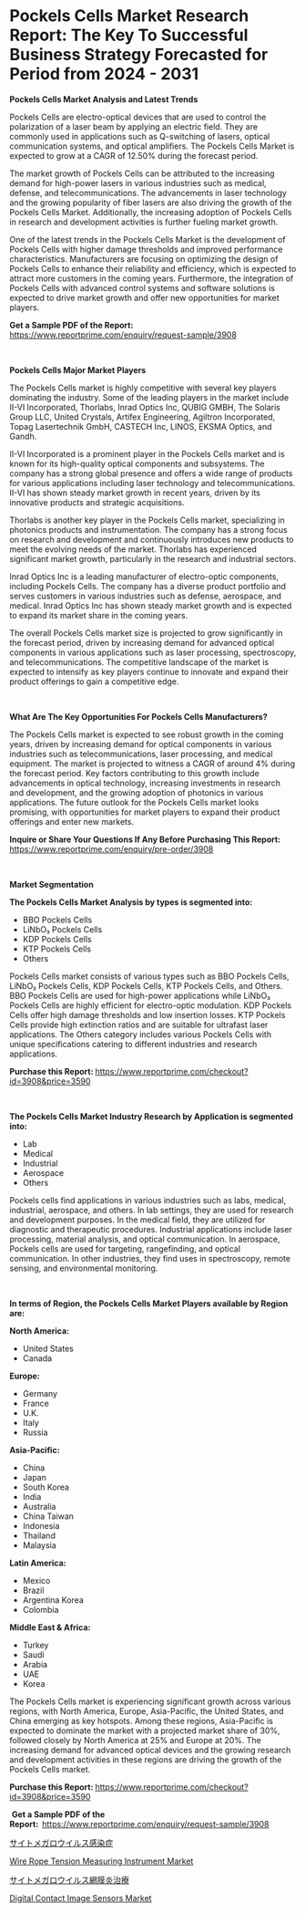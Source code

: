 <p><h1>Pockels Cells Market Research Report: The Key To Successful Business Strategy Forecasted for Period from 2024 - 2031</h1></p><p><strong>Pockels Cells Market Analysis and Latest Trends</strong></p>
<p><p>Pockels Cells are electro-optical devices that are used to control the polarization of a laser beam by applying an electric field. They are commonly used in applications such as Q-switching of lasers, optical communication systems, and optical amplifiers. The Pockels Cells Market is expected to grow at a CAGR of 12.50% during the forecast period.</p><p>The market growth of Pockels Cells can be attributed to the increasing demand for high-power lasers in various industries such as medical, defense, and telecommunications. The advancements in laser technology and the growing popularity of fiber lasers are also driving the growth of the Pockels Cells Market. Additionally, the increasing adoption of Pockels Cells in research and development activities is further fueling market growth.</p><p>One of the latest trends in the Pockels Cells Market is the development of Pockels Cells with higher damage thresholds and improved performance characteristics. Manufacturers are focusing on optimizing the design of Pockels Cells to enhance their reliability and efficiency, which is expected to attract more customers in the coming years. Furthermore, the integration of Pockels Cells with advanced control systems and software solutions is expected to drive market growth and offer new opportunities for market players.</p></p>
<p><strong>Get a Sample PDF of the Report:&nbsp;</strong> <a href="https://www.reportprime.com/enquiry/request-sample/3908">https://www.reportprime.com/enquiry/request-sample/3908</a></p>
<p>&nbsp;</p>
<p><strong>Pockels Cells Major Market Players</strong></p>
<p><p>The Pockels Cells market is highly competitive with several key players dominating the industry. Some of the leading players in the market include II-VI Incorporated, Thorlabs, Inrad Optics Inc, QUBIG GMBH, The Solaris Group LLC, United Crystals, Artifex Engineering, Agiltron Incorporated, Topag Lasertechnik GmbH, CASTECH Inc, LINOS, EKSMA Optics, and Gandh.</p><p>II-VI Incorporated is a prominent player in the Pockels Cells market and is known for its high-quality optical components and subsystems. The company has a strong global presence and offers a wide range of products for various applications including laser technology and telecommunications. II-VI has shown steady market growth in recent years, driven by its innovative products and strategic acquisitions.</p><p>Thorlabs is another key player in the Pockels Cells market, specializing in photonics products and instrumentation. The company has a strong focus on research and development and continuously introduces new products to meet the evolving needs of the market. Thorlabs has experienced significant market growth, particularly in the research and industrial sectors.</p><p>Inrad Optics Inc is a leading manufacturer of electro-optic components, including Pockels Cells. The company has a diverse product portfolio and serves customers in various industries such as defense, aerospace, and medical. Inrad Optics Inc has shown steady market growth and is expected to expand its market share in the coming years.</p><p>The overall Pockels Cells market size is projected to grow significantly in the forecast period, driven by increasing demand for advanced optical components in various applications such as laser processing, spectroscopy, and telecommunications. The competitive landscape of the market is expected to intensify as key players continue to innovate and expand their product offerings to gain a competitive edge.</p></p>
<p>&nbsp;</p>
<p><strong>What Are The Key Opportunities For Pockels Cells Manufacturers?</strong></p>
<p><p>The Pockels Cells market is expected to see robust growth in the coming years, driven by increasing demand for optical components in various industries such as telecommunications, laser processing, and medical equipment. The market is projected to witness a CAGR of around 4% during the forecast period. Key factors contributing to this growth include advancements in optical technology, increasing investments in research and development, and the growing adoption of photonics in various applications. The future outlook for the Pockels Cells market looks promising, with opportunities for market players to expand their product offerings and enter new markets.</p></p>
<p><strong>Inquire or Share Your Questions If Any Before Purchasing This Report:</strong> <a href="https://www.reportprime.com/enquiry/pre-order/3908">https://www.reportprime.com/enquiry/pre-order/3908</a></p>
<p>&nbsp;</p>
<p><strong>Market Segmentation</strong></p>
<p><strong>The Pockels Cells Market Analysis by types is segmented into:</strong></p>
<p><ul><li>BBO Pockels Cells</li><li>LiNbO₃ Pockels Cells</li><li>KDP Pockels Cells</li><li>KTP Pockels Cells</li><li>Others</li></ul></p>
<p><p>Pockels Cells market consists of various types such as BBO Pockels Cells, LiNbO₃ Pockels Cells, KDP Pockels Cells, KTP Pockels Cells, and Others. BBO Pockels Cells are used for high-power applications while LiNbO₃ Pockels Cells are highly efficient for electro-optic modulation. KDP Pockels Cells offer high damage thresholds and low insertion losses. KTP Pockels Cells provide high extinction ratios and are suitable for ultrafast laser applications. The Others category includes various Pockels Cells with unique specifications catering to different industries and research applications.</p></p>
<p><strong>Purchase this Report:&nbsp;</strong><a href="https://www.reportprime.com/checkout?id=3908&price=3590">https://www.reportprime.com/checkout?id=3908&price=3590</a></p>
<p>&nbsp;</p>
<p><strong>The Pockels Cells Market Industry Research by Application is segmented into:</strong></p>
<p><ul><li>Lab</li><li>Medical</li><li>Industrial</li><li>Aerospace</li><li>Others</li></ul></p>
<p><p>Pockels cells find applications in various industries such as labs, medical, industrial, aerospace, and others. In lab settings, they are used for research and development purposes. In the medical field, they are utilized for diagnostic and therapeutic procedures. Industrial applications include laser processing, material analysis, and optical communication. In aerospace, Pockels cells are used for targeting, rangefinding, and optical communication. In other industries, they find uses in spectroscopy, remote sensing, and environmental monitoring.</p></p>
<p>&nbsp;</p>
<p><strong>In terms of Region, the Pockels Cells Market Players available by Region are:</strong></p>
<p>
    <p> <strong> North America: </strong>
        <ul>
            <li>United States</li>
            <li>Canada</li>
        </ul>
        </p> 
    <p> <strong> Europe: </strong>
        <ul>
            <li>Germany</li>
            <li>France</li>
            <li>U.K.</li>
            <li>Italy</li>
            <li>Russia</li>
        </ul>
        </p> 
    <p> <strong> Asia-Pacific: </strong>
        <ul>
            <li>China</li>
            <li>Japan</li>
            <li>South Korea</li>
            <li>India</li>
            <li>Australia</li>
            <li>China Taiwan</li>
            <li>Indonesia</li>
            <li>Thailand</li>
            <li>Malaysia</li>
        </ul>
        </p> 
    <p> <strong> Latin America: </strong>
        <ul>
            <li>Mexico</li>
            <li>Brazil</li>
            <li>Argentina Korea</li>
            <li>Colombia</li>
        </ul>
        </p> 
    <p> <strong> Middle East & Africa: </strong>
        <ul>
            <li>Turkey</li>
            <li>Saudi</li>
            <li>Arabia</li>
            <li>UAE</li>
            <li>Korea</li>
        </ul>
    </p>
    </p>
<p><p>The Pockels Cells market is experiencing significant growth across various regions, with North America, Europe, Asia-Pacific, the United States, and China emerging as key hotspots. Among these regions, Asia-Pacific is expected to dominate the market with a projected market share of 30%, followed closely by North America at 25% and Europe at 20%. The increasing demand for advanced optical devices and the growing research and development activities in these regions are driving the growth of the Pockels Cells market.</p></p>
<p><strong>Purchase this Report: </strong><a href="https://www.reportprime.com/checkout?id=3908&price=3590">https://www.reportprime.com/checkout?id=3908&price=3590</a></p>
<p>&nbsp;<strong>Get a Sample PDF of the Report:&nbsp;&nbsp;</strong><a href="https://www.reportprime.com/enquiry/request-sample/3908">https://www.reportprime.com/enquiry/request-sample/3908</a></p>
<p><strong></strong></p>
<p><p><a href="https://github.com/laurenreichert/Market-Research-Report-List-1/blob/main/473398814792.md">サイトメガロウイルス感染症</a></p><p><a href="https://github.com/zjyglelu/Market-Research-Report-List-2/blob/main/wire-rope-tension-measuring-instrument-market.md">Wire Rope Tension Measuring Instrument Market</a></p><p><a href="https://github.com/RodHoppe07/Market-Research-Report-List-1/blob/main/191412314793.md">サイトメガロウイルス網膜炎治療</a></p><p><a href="https://github.com/mbisetmhermsr/Market-Research-Report-List-1/blob/main/digital-contact-image-sensors-market.md">Digital Contact Image Sensors Market</a></p></p>
